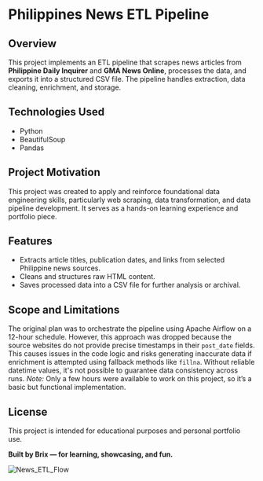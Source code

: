 # Philippines News ETL Pipeline

## Overview
This project implements an ETL pipeline that scrapes news articles from **Philippine Daily Inquirer** and **GMA News Online**, processes the data, and exports it into a structured CSV file. The pipeline handles extraction, data cleaning, enrichment, and storage.

## Technologies Used
- Python
- BeautifulSoup 
- Pandas 

## Project Motivation
This project was created to apply and reinforce foundational data engineering skills, particularly web scraping, data transformation, and data pipeline development. It serves as a hands-on learning experience and portfolio piece.

## Features
- Extracts article titles, publication dates, and links from selected Philippine news sources.
- Cleans and structures raw HTML content.
- Saves processed data into a CSV file for further analysis or archival.

## Scope and Limitations
The original plan was to orchestrate the pipeline using Apache Airflow on a 12-hour schedule. However, this approach was dropped because the source websites do not provide precise timestamps in their `post_date` fields. This causes issues in the code logic and risks generating inaccurate data if enrichment is attempted using fallback methods like `fillna`. Without reliable datetime values, it's not possible to guarantee data consistency across runs.
_Note:_ Only a few hours were available to work on this project, so it’s a basic but functional implementation.

## License
This project is intended for educational purposes and personal portfolio use.

**Built by Brix —  for learning, showcasing, and fun.**


![News_ETL_Flow](https://github.com/user-attachments/assets/8446a589-2de5-4569-9dad-f26249c68288)
